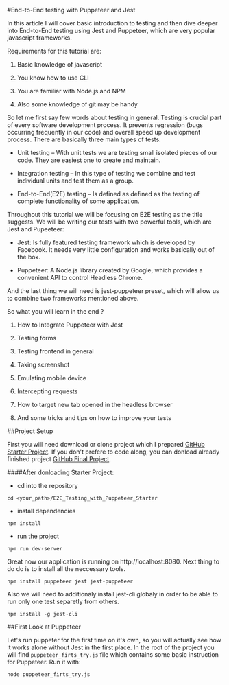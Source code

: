#End-to-End testing with Puppeteer and Jest 

In this article I will cover basic introduction to testing and then dive deeper into End-to-End testing using Jest and Puppeteer, which are very popular javascript  frameworks.  

Requirements for this tutorial are: 

1. Basic knowledge of javascript 

2. You know how to use CLI 

3. You are familiar with Node.js and NPM 

4. Also some knowledge of git may be handy 

So let me first say few words about testing in general. Testing is crucial part of every software development process. It prevents regression (bugs occurring frequently in our code) and overall speed up development process. There are basically three main types of tests:  

* Unit testing – With unit tests we are testing small isolated pieces of our code. They are easiest one to create and maintain. 

* Integration testing – In this type of testing we combine and test individual units and test them as a group. 

* End-to-End(E2E) testing –  Is defined as defined as the testing of complete functionality of some application. 

Throughout this tutorial we will be focusing on E2E testing as the title suggests. We will be writing our tests with two powerful tools, which are Jest and Pupeeteer: 

* Jest: Is fully featured testing framework which is developed by Facebook. It needs very little configuration and works basically out of the box. 

* Puppeteer: A Node.js library created by Google, which provides a convenient API to control Headless Chrome. 

And the last thing we will need is jest-puppeteer preset, which will allow us to combine two frameworks mentioned above. 

So what you will learn in the end ?  

1. How to Integrate Puppeteer with Jest 

2. Testing forms 

3. Testing frontend in general 

4. Taking screenshot 

5. Emulating mobile device 

6. Intercepting requests 

7. How to target new tab opened in the headless browser 

8. And some tricks and tips on how to improve your tests 

##Project Setup

First you will need download or clone project which I prepared [GitHub Starter Project](https://github.com/Zovi343/E2E_Testing_with_Puppeteer_Final). If you don't prefere to code along, you can donload already finished project [GitHub Final Project](https://github.com/Zovi343/E2E_Testing_with_Puppeteer_Final).

####After donloading Starter Project:

* cd into the repository
```
cd <your_path>/E2E_Testing_with_Puppeteer_Starter
```

* install dependencies
```
npm install
```

* run the project
```
npm run dev-server
```

Great now our application is running on http://localhost:8080. Next thing to do do is to install all the neccessary tools.

```
npm install puppeteer jest jest-puppeteer
```

Also we will need to additionaly install jest-cli globaly in order to be able to run only one test separetly from others.

```
npm install -g jest-cli
```

##First Look at Puppeteer

Let's run puppeter for the first time on it's own, so you will actually see how it works alone without Jest in the first place. In the root of the project you will find `puppeteer_firts_try.js` file which contains some basic instruction for Puppeteer.
Run it with:
```
node puppeteer_firts_try.js
```
<script src="https://gist.github.com/nisrulz/11c0d63428b108f10c83.js"></script>





 

 

 

 
